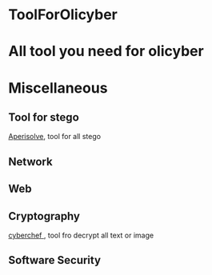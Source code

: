 # ToolForOlicyber
<h1>All tool you need for olicyber</h1>
<h1>Miscellaneous </h1>
<h2>Tool for stego </h2>
<a href="https://www.aperisolve.com/">Aperisolve</a>, tool for all stego
<h2>Network</h2>
<h2>Web</h2>
<h2>Cryptography</h2>
<a href = "https://cyberchef.org/">cyberchef </a>, tool fro decrypt all text or image
<h2>Software Security</h2>
